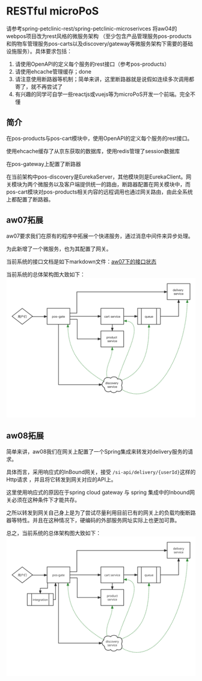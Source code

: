 # RESTful microPoS 


请参考spring-petclinic-rest/spring-petclinic-microserivces 将aw04的webpos项目改为rest风格的微服务架构
（至少包含产品管理服务pos-products和购物车管理服务pos-carts以及discovery/gateway等微服务架构下需要的基础设施服务）。具体要求包括：

1. 请使用OpenAPI的定义每个服务的rest接口（参考pos-products）
2. 请使用ehcache管理缓存；done
3. 请注意使用断路器等机制；简单来讲，这里断路器就是说假如连续多次调用都寄了，就不再尝试了
4. 有兴趣的同学可自学一些reactjs或vuejs等为microPoS开发一个前端。完全不懂

## 简介

在pos-products与pos-cart模块中，使用OpenAPI的定义每个服务的rest接口。

使用ehcache缓存了从京东获取的数据库，使用redis管理了session数据库

在pos-gateway上配置了断路器

在当前架构中pos-discovery是EurekaServer，其他模块则是EurekaClient。网关模块为两个微服务以及客户端提供统一的路由，断路器配置在网关模块中，而pos-cart模块对pos-products相关内容的远程调用也通过网关路由，由此全系统上都配置了断路器。

## aw07拓展
aw07要求我们在原有的程序中拓展一个快递服务，通过消息中间件来异步处理。

为此新增了一个微服务，也为其配置了网关。

当前系统的接口文档是如下markdown文件：[aw07下的接口状态](interface-aw07.md)

当前系统的总体架构图大致如下：![](./image/aw07.png)

## aw08拓展
简单来讲，aw08我们在网关上配置了一个Spring集成来转发对delivery服务的请求。

具体而言，采用响应式的InBound网关，接受 `/si-api/delivery/{userId}`这样的Http请求 ，并且将它转发到网关对应的API上。

这里使用响应式的原因在于spring cloud gateway 与 spring 集成中的Inbound网关必须在这种条件下才能共存。

之所以转发到网关自己身上是为了尝试尽量利用目前已有的网关上的负载均衡断路器等特性。并且在这种情况下，硬编码的外部服务网址实际上也更加可靠。

总之，当前系统的总体架构图大致如下：![](./image/aw08.svg)
